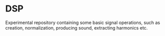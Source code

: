 # DSP
Experimental repository containing some basic signal operations, such as creation, normalization, producing sound, extracting harmonics etc.  
